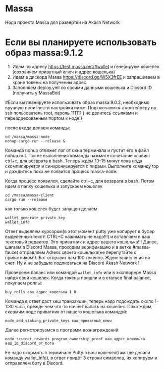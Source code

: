 # Massa
Нода проекта Massa для развертки на Akash Network
# Если вы планируете использовать образ massa:9.1.2
1. Идем по адресу https://test.massa.net/#wallet и генерируем кошелек (сохраняем приватный ключ и адрес кошелька)
2. Идем в дискорд Massa https://discord.gg/W5X3frEE и запрашиваем в кране токены на полученны адрес.
3. Заполняем deploy.yml со своими данными кошелька и Dicsord ID (получить у MassaBot) 



#Если вы планируете использовать образ massa:9.0.2, необходимо вручную произвести настройки ниже:
Подключаемся к контейнеру по ssh
пользователь root, пароль 111111 ( не делитесь ссылками и переадресованным портом к ноде!)

после входа делаем команды:
```
cd /massa/massa-node
nohup cargo run --release &
```
Команда nohup отвяжет лог от окна терминала и пустит его в файл nohup.out. 
После выполнения команды нажмите сочетание клавиш ctrl+c, для возврата в bash. 
Теперь ждем 10–15 минут пока нода скомпилируется и синхронизируется с пирами. 
Выполните команду top и дождитесь пока не появится процесс massa-node.

Когда процесс появился, сделайте ctrl+c, для возврата в bash.
Потом идем в папку кошелька и запускаем кошелек
```
cd /massa/massa-client
cargo run --release
```
как только кошелек будет запущен делаем
```
wallet_generate_private_key
wallet_info
```
Ответ выделяем курсором(в этот момент putty уже копирует в буфер выделенный текст! CTRL+C нажимать не надо!!!) и вставляем в ваш текстовый редактор. 
Это приватник и адрес вашего кошелька!!!
Далее, шагаем в Discord Massa, проходим верификацию и в веткe #massa-faucet отправляем Adress своего кошелька(не перепутайте с приватником!).
Бот отправит вам 100 токенов. Ждем зачисления на счет. Ну и не забудьте подписаться на Discord Akash Network !

Проверяем баланс или командой ```wallet_info``` или в эксплорере Massa найдя свой кошелек. Когда токены пришли и в статусе final balance, покупаем роллы:
```
buy_rolls ваш_адрес_кошелька 1 0
```
Команда в ответ даст хеш транзакции, теперь надо подождать около 1–1:30 часа, прежде чем что-то начнет капать на кошелек. Пока ждем, скормим ноде приватник от нашего кошелька командой:
```
node_add_staking_private_keys ваш_приватный_ключ
```
Далее регистрируемся в программ вознаграждений
```
node_testnet_rewards_program_ownership_proof ваш_адрес_кошелька ваш_id_discord_от_бота
```
Ее надо скормить в терминале Putty в наш кошелек(там где делали команду wallet_info), в ответ придёт 3 строки символов, их копируем и отправляем боту в Discord.
